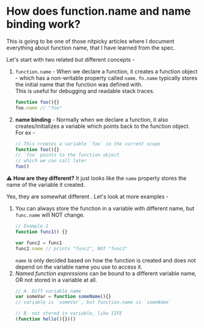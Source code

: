 # How does function.name and name binding work?

This is going to be one of those nitpicky articles where I document everything about function name, that I have learned from the spec.  

Let's start with two related but different concepts -
1. `function.name` - When we declare a function, it creates a function object - which has a non-writable property called `name`. `fn.name` typically stores the initial name that the function was defined with.   
This is useful for debugging and readable stack traces.  
	```js
	function foo(){}
	foo.name // "foo"
	```

2. **name binding** - Normally when we declare a function, it also creates/initializes a variable which points back to the function object. For ex -
	```js
	// This creates a variable `foo` in the current scope
	function foo(){}
	// `foo` points to the function object
	// which we can call later
	foo()
	```
	
⚠️  **How are they different?** It just looks like the `name` property stores the name of the variable it created.

Yes, they are somewhat different . Let's look at more examples -
1. You can always store the function in a variable with different name, but `func.name` will NOT change. 
	```js
	// Example 1
	function func1() {}

	var func2 = func1
	func2.name // prints "func1", NOT "func2"
	```
	`name` is only decided based on how the function is created and does not depend on the variable name you use to access it.
2. *Named function expressions* can be bound to a different variable name, OR not stored in a variable at all.
	```js
	// A. Diff variable name
	var someVar = function someName(){}
	// variable is `someVar`, but function.name is `someName`
	
	// B. not stored in variable, like IIFE
	(function hello(){})()
	```
<!--stackedit_data:
eyJwcm9wZXJ0aWVzIjoiZXh0ZW5zaW9uczpcbiAgcHJlc2V0Oi
BnZm1cbiIsImhpc3RvcnkiOlsxODY0MjQ0NzUzLDk1OTc5NTM1
Miw0Mjk5NjU5NjIsLTIwMDg3NzU3MDAsMjAwMTY2ODg3MiwtMj
A4MjEwMzA5NSwtMTIxMzQ2NzQwMCwxNjU4NDk5NzI2LDE4MzA5
NjI4NzQsMTIzMDAyNzYyNSwxMDYyMTIzNzcxLDEyMjU4ODY4Mj
BdfQ==
-->